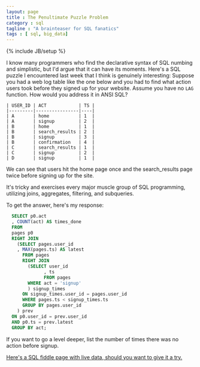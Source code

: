 ```yaml
---
layout: page
title : The Penultimate Puzzle Problem
category : sql
tagline : "A brainteaser for SQL fanatics"
tags : [ sql, big_data]
---
```

{% include JB/setup %}

I know many programmers who find the declarative syntax of SQL numbing and simplistic, but I'd argue that it can have its moments.
Here's a SQL puzzle I encountered last week that I think is genuinely interesting: Suppose you had a web log table 
like the one below and you had to find what action users took before they signed up for your website.
Assume you have no <code>LAG</code> function. How would you address it in ANSI SQL?

    | USER_ID | ACT            | TS |
    |---------|----------------|----|
    | A       | home           | 1  |
    | A       | signup         | 2  |
    | B       | home           | 1  |
    | B       | search_results | 2  |
    | B       | signup         | 3  |
    | B       | confirmation   | 4  |
    | C       | search_results | 1  |
    | C       | signup         | 2  |
    | D       | signup         | 1  |

We can see that users hit the home page once and the search_results page twice before signing up for the site.

It's tricky and exercises every major muscle group of SQL programming, utilizing joins, aggregates, filtering, and subqueries.

To get the answer, here's my response:

```SQL
  SELECT p0.act
  , COUNT(act) AS times_done
  FROM
  pages p0
  RIGHT JOIN
    (SELECT pages.user_id
    , MAX(pages.ts) AS latest
      FROM pages
      RIGHT JOIN 
        (SELECT user_id
              , ts
              FROM pages
        WHERE act = 'signup'
        ) signup_times
      ON signup_times.user_id = pages.user_id
      WHERE pages.ts < signup_times.ts
      GROUP BY pages.user_id
    ) prev
  ON p0.user_id = prev.user_id
  AND p0.ts = prev.latest
  GROUP BY act;
```

If you want to go a level deeper, list the number of times there was no action before signup.

[Here's a SQL fiddle page with live data, should you want to give it a try.](http://sqlfiddle.com/#!4/651a48/1)
